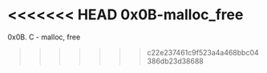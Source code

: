 <<<<<<< HEAD
0x0B-malloc_free
=======
0x0B. C - malloc, free
>>>>>>> c22e237461c9f523a4a468bbc04386db23d38688
